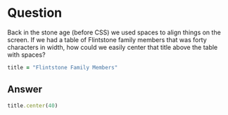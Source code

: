 # Question
Back in the stone age (before CSS) we used spaces to align things on the screen. If we had a table of Flintstone family members that was forty characters in width, how could we easily center that title above the table with spaces?
```ruby
title = "Flintstone Family Members"
```
## Answer
```ruby
title.center(40)
```

